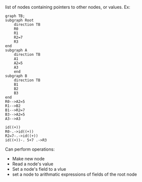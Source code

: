 
list of nodes containing pointers to other nodes, or values. Ex:

```mermaid
graph TB;
subgraph Root
    direction TB
    R0
    R1
    R2=7
    R3
end
subgraph A
    direction TB
    A1
    A2=5
    A3
    end
subgraph B
    direction TB
    B1
    B2
    B3
end
R0-->A2=5
R1-->B2
B1-->R2=7
B3-->A2=5
A3-->A3

id((+))
R0-.->id((+))
R2=7-.->id((+))
id((+))-. 5+7 .->R3
```

Can perform operations:
* Make new node
* Read a node's value
* Set a node's field to a vlue
* set a node to arithmatic expressions of fields of the root node